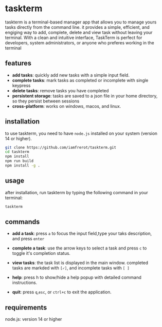 # taskterm

taskterm is a terminal-based manager app that allows you to manage yours tasks
directly from the command line. it provides a simple, efficient, and engiging
way to add, complete, delete and view task without leaving your terminal. With a
clean and intuitive interface, TaskTerm is perfect for developers, system
administrators, or anyone who preferes working in the terminal

## features

- **add tasks**: quickly add new tasks with a simple input field.
- **complete tasks**: mark tasks as completed or incomplete with single keypress
- **delete tasks**: remove tasks you have completed
- **persistent storage**: tasks are saved to a json file in your home directory,
  so they persist between sessions
- **cross-platform**: works on windows, macos, and linux.

## installation

to use taskterm, you need to have `node.js` installed on your system (version 14
or higher).

```bash
git clone https://github.com/iamfrerot/taskterm.git
cd taskterm
npm install
npm run build
npm install -g .
```

## usage

after installation, run taskterm by typing the following command in your
terminal:

```bash
taskterm
```

## commands

- **add a task**: press `a` to focus the input field,type your taks description,
  and press `enter`
- **complete a task**: use the arrow keys to select a task and press `c` to
  toggle it's completion status.

- **view tasks**: the task list is displayed in the main window. completed tasks
  are markded with `[✓]`, and incomplete tasks with `[ ]`
- **help**: press h to show/hide a help popup with detailed command
  instructions.
- **quit**: press `q`,`esc`, or `ctrl+c` to exit the application.

## requirements

node.js: version 14 or higher
